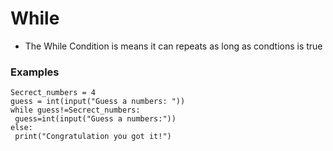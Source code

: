 # While    
- The While Condition is means it can repeats as long as condtions is true   
### Examples    
```console
Secrect_numbers = 4
guess = int(input("Guess a numbers: "))   
while guess!=Secrect_numbers:
 guess=int(input("Guess a numbers:"))   
else: 
 print("Congratulation you got it!")
```
